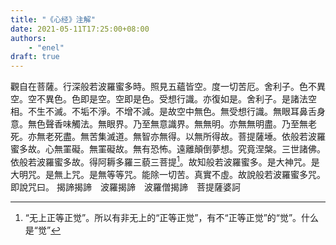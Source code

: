 ```yaml
---
title: "《心经》注解"
date: 2021-05-11T17:25:00+08:00
authors:
    - "enel"
draft: true
---
```


觀自在菩薩。行深般若波羅蜜多時。照見五蘊皆空。度一切苦厄。舍利子。色不異空。空不異色。色即是空。空即是色。受想行識。亦復如是。舍利子。是諸法空相。不生不滅。不垢不淨。不增不減。是故空中無色。無受想行識。無眼耳鼻舌身意。無色聲香味觸法。無眼界。乃至無意識界。無無明。亦無無明盡。乃至無老死。亦無老死盡。無苦集滅道。無智亦無得。以無所得故。菩提薩埵。依般若波羅蜜多故。心無罣礙。無罣礙故。無有恐怖。遠離顛倒夢想。究竟涅槃。三世諸佛。依般若波羅蜜多故。得阿耨多羅三藐三菩提[^阿耨多羅三藐三菩提]。故知般若波羅蜜多。是大神咒。是大明咒。是無上咒。是無等等咒。能除一切苦。真實不虛。故說般若波羅蜜多咒。即說咒曰。
揭諦揭諦　波羅揭諦　波羅僧揭諦　菩提薩婆訶

[^阿耨多羅三藐三菩提]: “无上正等正觉”。所以有非无上的“正等正觉”，有不“正等正觉”的“觉”。什么是“觉”